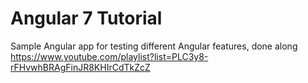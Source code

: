 # Angular 7 Tutorial
Sample Angular app for testing different Angular features, done along https://www.youtube.com/playlist?list=PLC3y8-rFHvwhBRAgFinJR8KHIrCdTkZcZ